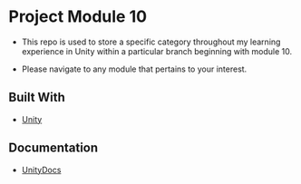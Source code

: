 # Project Module 10

- This repo is used to store a specific category throughout my learning experience in Unity within a particular branch beginning with module 10.

- Please navigate to any module that pertains to your interest.

## Built With

* [Unity](https://unity.com/)

## Documentation
* [UnityDocs](https://docs.unity3d.com/Manual/index.html)
